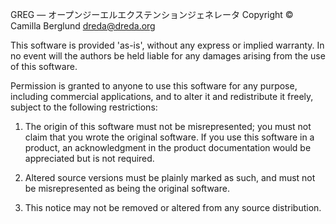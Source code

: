 GREG — オープンジーエルエクステンションジェネレータ 
Copyright © Camilla Berglund <dreda@dreda.org>

This software is provided 'as-is', without any express or implied
warranty. In no event will the authors be held liable for any
damages arising from the use of this software.

Permission is granted to anyone to use this software for any
purpose, including commercial applications, and to alter it and
redistribute it freely, subject to the following restrictions:

 1. The origin of this software must not be misrepresented; you
    must not claim that you wrote the original software. If you use
    this software in a product, an acknowledgment in the product
    documentation would be appreciated but is not required.

 2. Altered source versions must be plainly marked as such, and
    must not be misrepresented as being the original software.

 3. This notice may not be removed or altered from any source
    distribution.

